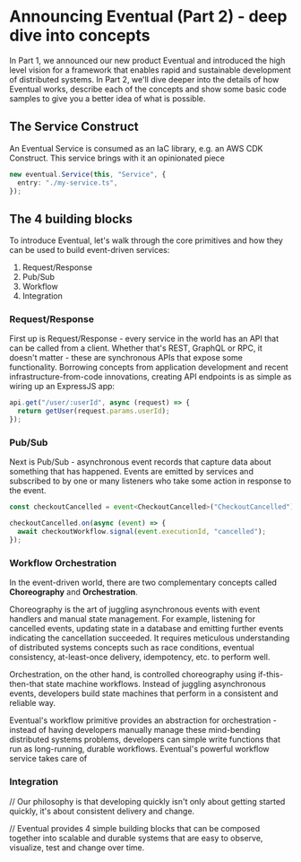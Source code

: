 # Announcing Eventual (Part 2) - deep dive into concepts

In Part 1, we announced our new product Eventual and introduced the high level vision for a framework that enables rapid and sustainable development of distributed systems. In Part 2, we'll dive deeper into the details of how Eventual works, describe each of the concepts and show some basic code samples to give you a better idea of what is possible.

## The Service Construct

An Eventual Service is consumed as an IaC library, e.g. an AWS CDK Construct. This service brings with it an opinionated piece

```ts
new eventual.Service(this, "Service", {
  entry: "./my-service.ts",
});
```

## The 4 building blocks

To introduce Eventual, let's walk through the core primitives and how they can be used to build event-driven services:

1. Request/Response
2. Pub/Sub
3. Workflow
4. Integration

### Request/Response

First up is Request/Response - every service in the world has an API that can be called from a client. Whether that's REST, GraphQL or RPC, it doesn't matter - these are synchronous APIs that expose some functionality. Borrowing concepts from application development and recent infrastructure-from-code innovations, creating API endpoints is as simple as wiring up an ExpressJS app:

```ts
api.get("/user/:userId", async (request) => {
  return getUser(request.params.userId);
});
```

### Pub/Sub

Next is Pub/Sub - asynchronous event records that capture data about something that has happened. Events are emitted by services and subscribed to by one or many listeners who take some action in response to the event.

```ts
const checkoutCancelled = event<CheckoutCancelled>("CheckoutCancelled");

checkoutCancelled.on(async (event) => {
  await checkoutWorkflow.signal(event.executionId, "cancelled");
});
```

### Workflow Orchestration

In the event-driven world, there are two complementary concepts called **Choreography** and **Orchestration**.

Choreography is the art of juggling asynchronous events with event handlers and manual state management. For example, listening for cancelled events, updating state in a database and emitting further events indicating the cancellation succeeded. It requires meticulous understanding of distributed systems concepts such as race conditions, eventual consistency, at-least-once delivery, idempotency, etc. to perform well.

Orchestration, on the other hand, is controlled choreography using if-this-then-that state machine workflows. Instead of juggling asynchronous events, developers build state machines that perform in a consistent and reliable way.

Eventual's workflow primitive provides an abstraction for orchestration - instead of having developers manually manage these mind-bending distributed systems problems, developers can simple write functions that run as long-running, durable workflows. Eventual's powerful workflow service takes care of

### Integration

// Our philosophy is that developing quickly isn't only about getting started quickly, it's about consistent delivery and change.

// Eventual provides 4 simple building blocks that can be composed together into scalable and durable systems that are easy to observe, visualize, test and change over time.
